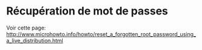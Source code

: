 # Récupération de mot de passes

Voir cette page: http://www.microhowto.info/howto/reset_a_forgotten_root_password_using_a_live_distribution.html
